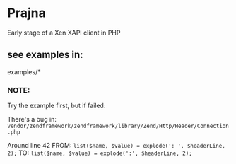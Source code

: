 # Prajna

Early stage of a Xen XAPI client in PHP

## see examples in:

examples/*

### NOTE:

Try the example first, but if failed:

There's a bug in: ```vendor/zendframework/zendframework/library/Zend/Http/Header/Connection.php```

Around line 42
FROM:
  ```list($name, $value) = explode(': ', $headerLine, 2);```
TO:
  ```list($name, $value) = explode(':', $headerLine, 2);```
